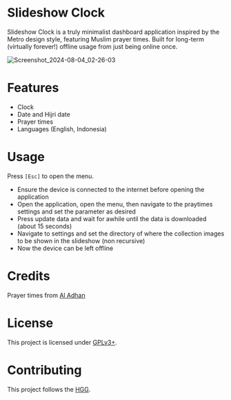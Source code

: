 # Slideshow Clock

Slideshow Clock is a truly minimalist dashboard application inspired by the Metro design style, featuring Muslim prayer times. Built for long-term (virtually forever!) offline usage from just being online once.

![Screenshot_2024-08-04_02-26-03](https://github.com/user-attachments/assets/867dcc34-a6e3-4572-b845-efea2c427f26)

# Features

+ Clock
+ Date and Hijri date 
+ Prayer times
+ Languages (English, Indonesia)

# Usage

Press `[Esc]` to open the menu.

+ Ensure the device is connected to the internet before opening the application
+ Open the application, open the menu, then navigate to the praytimes settings and set the parameter as desired
+ Press update data and wait for awhile until the data is downloaded (about 15 seconds)
+ Navigate to settings and set the directory of where the collection images to be shown in the slideshow (non recursive)
+ Now the device can be left offline

# Credits

Prayer times from [Al Adhan](https://aladhan.com "Al Adhan")

# License

This project is licensed under [GPLv3+](https://spdx.org/licenses/GPL-3.0-or-later.html "GNU General Public License version 3 or later").

# Contributing

This project follows the [HGG](https://catmeowbyte.github.io/heretic_git_guidelines "Heretic Git Guidelines").